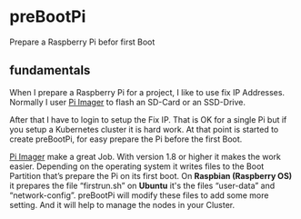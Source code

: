 # preBootPi
Prepare a Raspberry Pi befor first Boot

## fundamentals
When I prepare a Raspberry Pi for a project, I like to use fix IP Addresses. Normally I user [Pi Imager](https://www.raspberrypi.com/software/) to flash an SD-Card or an SSD-Drive.

After that I have to login to setup the Fix IP. That is OK for a single Pi but if you setup a Kubernetes cluster it is hard work.
At that point is started to create preBootPi, for easy prepare the Pi before the first Boot.

[Pi Imager](https://www.raspberrypi.com/software/) make a great Job. With version 1.8 or higher it makes the work easier.
Depending on the operating system it writes files to the Boot Partition that’s prepare the Pi on its first boot. On **Raspbian (Raspberry OS)** it prepares the file “firstrun.sh” on **Ubuntu** it's the files “user-data” and “network-config”. preBootPi will modify these files to add some more setting. And it will help to manage the nodes in your Cluster.
